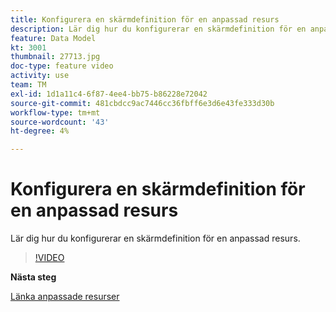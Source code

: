```yaml
---
title: Konfigurera en skärmdefinition för en anpassad resurs
description: Lär dig hur du konfigurerar en skärmdefinition för en anpassad resurs.
feature: Data Model
kt: 3001
thumbnail: 27713.jpg
doc-type: feature video
activity: use
team: TM
exl-id: 1d1a11c4-6f87-4ee4-bb75-b86228e72042
source-git-commit: 481cbdcc9ac7446cc36fbff6e3d6e43fe333d30b
workflow-type: tm+mt
source-wordcount: '43'
ht-degree: 4%

---
```


# Konfigurera en skärmdefinition för en anpassad resurs

Lär dig hur du konfigurerar en skärmdefinition för en anpassad resurs.

>[!VIDEO](https://video.tv.adobe.com/v/27713?quality=9)

**Nästa steg**

[Länka anpassade resurser](./linking-custom-resources.md)
